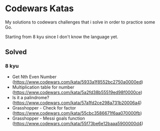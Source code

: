 # Codewars Katas

My solutions to codewars challenges that i solve in order to practice some Go.

Starting from 8 kyu since I don't know the language yet.

## Solved

### 8 kyu
- Get Nth Even Number (https://www.codewars.com/kata/5933a1f8552bc2750a0000ed)
- Multiplication table for number (https://www.codewars.com/kata/5a2fd38b55519ed98f0000ce)
- Is it a palindrome? (https://www.codewars.com/kata/57a1fd2ce298a731b20006a4)
- Grasshopper - Check for factor (https://www.codewars.com/kata/55cbc3586671f6aa070000fb)
- Grasshopper - Messi goals function (https://www.codewars.com/kata/55f73be6e12baaa5900000d4)
